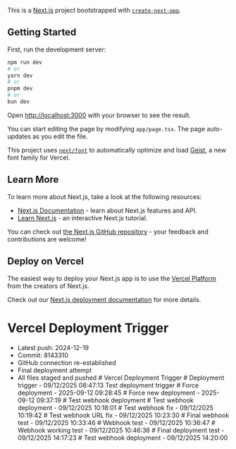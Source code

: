 This is a [Next.js](https://nextjs.org) project bootstrapped with [`create-next-app`](https://nextjs.org/docs/app/api-reference/cli/create-next-app).

## Getting Started

First, run the development server:

```bash
npm run dev
# or
yarn dev
# or
pnpm dev
# or
bun dev
```

Open [http://localhost:3000](http://localhost:3000) with your browser to see the result.

You can start editing the page by modifying `app/page.tsx`. The page auto-updates as you edit the file.

This project uses [`next/font`](https://nextjs.org/docs/app/building-your-application/optimizing/fonts) to automatically optimize and load [Geist](https://vercel.com/font), a new font family for Vercel.

## Learn More

To learn more about Next.js, take a look at the following resources:

- [Next.js Documentation](https://nextjs.org/docs) - learn about Next.js features and API.
- [Learn Next.js](https://nextjs.org/learn) - an interactive Next.js tutorial.

You can check out [the Next.js GitHub repository](https://github.com/vercel/next.js) - your feedback and contributions are welcome!

## Deploy on Vercel

The easiest way to deploy your Next.js app is to use the [Vercel Platform](https://vercel.com/new?utm_medium=default-template&filter=next.js&utm_source=create-next-app&utm_campaign=create-next-app-readme) from the creators of Next.js.

Check out our [Next.js deployment documentation](https://nextjs.org/docs/app/building-your-application/deploying) for more details.

# Vercel Deployment Trigger
- Latest push: 2024-12-19
- Commit: 8143310
- GitHub connection re-established
- Final deployment attempt
- All files staged and pushed
#   V e r c e l   D e p l o y m e n t   T r i g g e r 
 
 #   D e p l o y m e n t   t r i g g e r   -   0 9 / 1 2 / 2 0 2 5   0 8 : 4 7 : 1 3  
 T e s t   d e p l o y m e n t   t r i g g e r  
 #   F o r c e   d e p l o y m e n t   -   2 0 2 5 - 0 9 - 1 2   0 9 : 2 8 : 4 5  
 #   F o r c e   n e w   d e p l o y m e n t   -   2 0 2 5 - 0 9 - 1 2   0 9 : 3 7 : 1 9  
 #   T e s t   w e b h o o k   d e p l o y m e n t  
 #   T e s t   w e b h o o k   d e p l o y m e n t   -   0 9 / 1 2 / 2 0 2 5   1 0 : 1 8 : 0 1  
 #   T e s t   w e b h o o k   f i x   -   0 9 / 1 2 / 2 0 2 5   1 0 : 1 9 : 4 2  
 #   T e s t   w e b h o o k   U R L   f i x   -   0 9 / 1 2 / 2 0 2 5   1 0 : 2 3 : 3 0  
 #   F i n a l   w e b h o o k   t e s t   -   0 9 / 1 2 / 2 0 2 5   1 0 : 3 3 : 4 6  
 #   W e b h o o k   t e s t   -   0 9 / 1 2 / 2 0 2 5   1 0 : 3 6 : 4 7  
 #   W e b h o o k   w o r k i n g   t e s t   -   0 9 / 1 2 / 2 0 2 5   1 0 : 4 6 : 3 6  
 #   F i n a l   d e p l o y m e n t   t e s t   -   0 9 / 1 2 / 2 0 2 5   1 4 : 1 7 : 2 3  
 #   T e s t   w e b h o o k   d e p l o y m e n t   -   0 9 / 1 2 / 2 0 2 5   1 4 : 2 0 : 0 0  
 